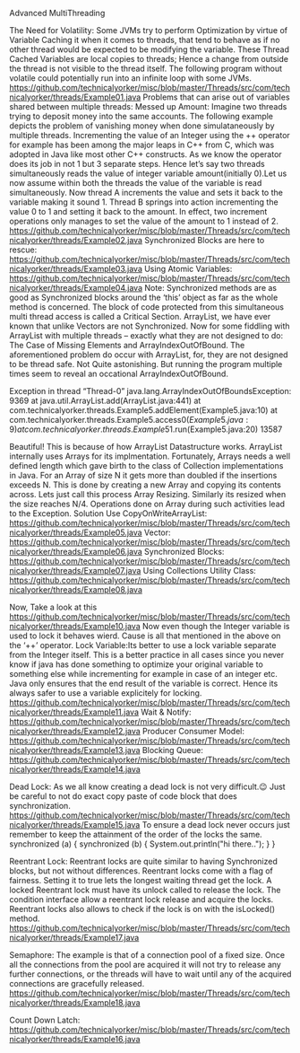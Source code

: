 ﻿Advanced MultiThreading
        
The Need for Volatility:
Some JVMs try to perform Optimization by virtue of Variable Caching it when it comes to threads, that tend to behave as if no other thread would be expected to be modifying the variable. These Thread Cached Variables are local copies to threads; Hence a change from outside the thread is not visible to the thread itself. The following program without volatile could potentially run into an infinite loop with some JVMs.
https://github.com/technicalyorker/misc/blob/master/Threads/src/com/technicalyorker/threads/Example01.java
Problems that can arise out of variables shared between multiple threads:
Messed up Amount: Imagine two threads trying to deposit money into the same accounts. The following example depicts the problem of vanishing money when done simulataneously by multiple threads.
Incrementing the value of an Integer using the ++ operator for example has been among the major leaps in C++ from C, which was adopted in Java like most other C++ constructs. As we know the operator does its job in not 1 but 3 separate steps. Hence let’s say two threads simultaneously reads the value of integer variable amount(initially 0).Let us now assume within both the threads the value of the variable is read simultaneously. Now thread A increments the value and sets it back to the variable making it sound 1. Thread B springs into action incrementing the value 0 to 1 and setting it back to the amount. In effect, two increment operations only manages to set the value of the amount to 1 instead of 2.
https://github.com/technicalyorker/misc/blob/master/Threads/src/com/technicalyorker/threads/Example02.java
Synchronized Blocks are here to rescue: 
https://github.com/technicalyorker/misc/blob/master/Threads/src/com/technicalyorker/threads/Example03.java
Using Atomic Variables: 
https://github.com/technicalyorker/misc/blob/master/Threads/src/com/technicalyorker/threads/Example04.java
Note: Synchronized methods are as good as Synchronized blocks around the ‘this’ object as far as the whole method is concerned. The block of code protected from this simultaneous multi thread access is called a Critical Section.
ArrayList, we have ever known that unlike Vectors are not Synchronized.
Now for some fiddling with ArrayList with multiple threads – exactly what they are not designed to do:
The Case of Missing Elements and ArrayIndexOutOfBound.
The aforementioned problem do occur with ArrayList, for, they are not designed to be thread safe. Not Quite astonishing. But running the program multiple times seem to reveal an occational ArrayIndexOutOfBound.

Exception in thread “Thread-0” java.lang.ArrayIndexOutOfBoundsException: 9369
at java.util.ArrayList.add(ArrayList.java:441) at
com.technicalyorker.threads.Example5.addElement(Example5.java:10) at
com.technicalyorker.threads.Example5.access$0(Example5.java:9) at
com.technicalyorker.threads.Example5$1.run(Example5.java:20) 13587

Beautiful!
This is because of how ArrayList Datastructure works. ArrayList internally uses Arrays for its implmentation. Fortunately, Arrays needs a well defined length which gave birth to the class of Collection implementations in Java. For an Array of size N it gets more than doubled if the insertions exceeds N. This is done by creating a new Array and copying its contents across. Lets just call this process Array Resizing. Similarly its resized when the size reaches N/4. Operations done on Array during such activities lead to the Exception.
Solution
Use CopyOnWriteArrayList:
https://github.com/technicalyorker/misc/blob/master/Threads/src/com/technicalyorker/threads/Example05.java
Vector:
https://github.com/technicalyorker/misc/blob/master/Threads/src/com/technicalyorker/threads/Example06.java
Synchronized Blocks:
https://github.com/technicalyorker/misc/blob/master/Threads/src/com/technicalyorker/threads/Example07.java
Using Collections Utility Class:
https://github.com/technicalyorker/misc/blob/master/Threads/src/com/technicalyorker/threads/Example08.java

Now, Take a look at this
https://github.com/technicalyorker/misc/blob/master/Threads/src/com/technicalyorker/threads/Example10.java
Now even though the Integer variable is used to lock it behaves wierd. Cause is all that mentioned in the above on the ‘++’ operator.
Lock Variable:Its better to use a lock variable separate from the Integer itself. This is a better practice in all cases since you never know if java has done something to optimize your original variable to something else while incrementing for example in case of an integer etc. Java only ensures that the end result of the variable is correct. Hence its always safer to use a variable explicitely for locking.
https://github.com/technicalyorker/misc/blob/master/Threads/src/com/technicalyorker/threads/Example11.java
Wait & Notify:
https://github.com/technicalyorker/misc/blob/master/Threads/src/com/technicalyorker/threads/Example12.java
Producer Consumer Model:
https://github.com/technicalyorker/misc/blob/master/Threads/src/com/technicalyorker/threads/Example13.java
Blocking Queue:
https://github.com/technicalyorker/misc/blob/master/Threads/src/com/technicalyorker/threads/Example14.java

Dead Lock:
As we all know creating a dead lock is not very difficult.😉 Just be careful to not do exact copy paste of code block that does synchronization.
https://github.com/technicalyorker/misc/blob/master/Threads/src/com/technicalyorker/threads/Example15.java
To ensure a dead lock never occurs just remember to keep the attainment of the order of the locks the same.
synchronized (a) {
    synchronized (b) {
        System.out.println("hi there..");
    }
}

Reentrant Lock:
Reentrant locks are quite similar to having Synchronized blocks, but not without differences. Reentrant locks come with a flag of fairness. Setting it to true lets the longest waiting thread get the lock. 
A locked Reentrant lock must have its unlock called to release the lock. The condition interface allow a reentrant lock release and acquire the locks.
Reentrant locks also allows to check if the lock is on with the isLocked() method.
https://github.com/technicalyorker/misc/blob/master/Threads/src/com/technicalyorker/threads/Example17.java

Semaphore:
The example is that of a connection pool of a fixed size. Once all the connections from the pool are acquired it will not try to release any further connections, or the threads will have to wait until any of the acquired connections are gracefully released.  
https://github.com/technicalyorker/misc/blob/master/Threads/src/com/technicalyorker/threads/Example18.java

Count Down Latch:
https://github.com/technicalyorker/misc/blob/master/Threads/src/com/technicalyorker/threads/Example16.java

